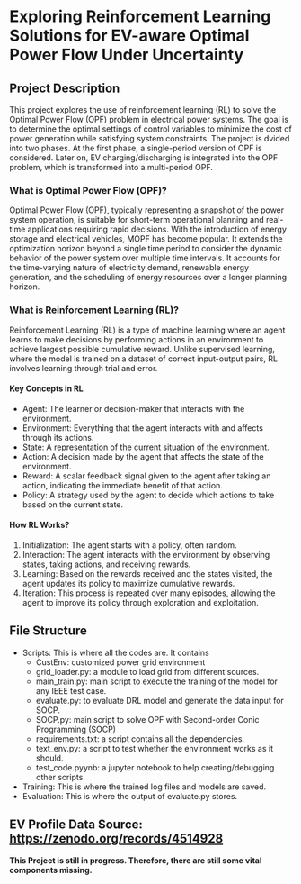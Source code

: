 # Exploring Reinforcement Learning Solutions for EV-aware Optimal Power Flow Under Uncertainty
## Project Description
This project explores the use of reinforcement learning (RL) to solve the Optimal Power Flow (OPF) problem in electrical power systems. The goal is to determine the optimal settings of control variables to minimize the cost of power generation while satisfying system constraints. The project is dvided into two phases. At the first phase, a single-period version of OPF is considered. Later on, EV charging/discharging is integrated into the OPF problem, which is transformed into a multi-period OPF. 
### What is Optimal Power Flow (OPF)?
Optimal Power Flow (OPF), typically representing a snapshot of the power system operation, is suitable for short-term operational planning and real-time applications requiring rapid decisions. With the introduction of energy storage and electrical vehicles, MOPF has become popular. It extends the optimization horizon beyond a single time period to consider the dynamic behavior of the power system over multiple time intervals. It accounts for the time-varying nature of electricity demand, renewable energy generation, and the scheduling of energy resources over a longer planning horizon.
### What is Reinforcement Learning (RL)?
Reinforcement Learning (RL) is a type of machine learning where an agent learns to make decisions by performing actions in an environment to achieve largest possible cumulative reward. Unlike supervised learning, where the model is trained on a dataset of correct input-output pairs, RL involves learning through trial and error.
#### Key Concepts in RL
+ Agent: The learner or decision-maker that interacts with the environment.
+ Environment: Everything that the agent interacts with and affects through its actions.
+ State: A representation of the current situation of the environment.
+ Action: A decision made by the agent that affects the state of the environment.
+ Reward: A scalar feedback signal given to the agent after taking an action, indicating the immediate benefit of that action.
+ Policy: A strategy used by the agent to decide which actions to take based on the current state.
#### How RL Works?
1. Initialization: The agent starts with a policy, often random.
2. Interaction: The agent interacts with the environment by observing states, taking actions, and receiving rewards.
3. Learning: Based on the rewards received and the states visited, the agent updates its policy to maximize cumulative rewards.
4. Iteration: This process is repeated over many episodes, allowing the agent to improve its policy through exploration and exploitation.
## File Structure
+ Scripts: This is where all the codes are. It contains
  - CustEnv: customized power grid environment
  - grid_loader.py: a module to load grid from different sources.
  - main_train.py: main script to execute the training of the model for any IEEE test case.
  - evaluate.py: to evaluate DRL model and generate the data input for SOCP.
  - SOCP.py: main script to solve OPF with Second-order Conic Programming (SOCP) 
  - requirements.txt: a script contains all the dependencies.
  - text_env.py: a script to test whether the environment works as it should.
  - test_code.pyynb: a jupyter notebook to help creating/debugging other scripts.
+ Training: This is where the trained log files and models are saved.
+ Evaluation: This is where the output of evaluate.py stores.
## EV Profile Data Source: https://zenodo.org/records/4514928
**This Project is still in progress. Therefore, there are still some vital components missing.**
